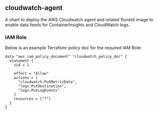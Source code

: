 ## cloudwatch-agent

A chart to deploy the AWS Cloudwatch agent and related flunetd image to enable data feeds for ContainerInsights and CloudWatch logs. 

### IAM Role

Below is an example Terrafomr policy doc for the required IAM Role:

```
data "aws_iam_policy_document" "cloudwatch_policy_doc" {
  statement {
    sid = 1

    effect = "Allow"
    actions = [
      "cloudwatch:PutMetricData",
      "logs:PutDestination",
      "logs:PutLogEvents"
    ]
    resources = ["*"]
  }
}
```